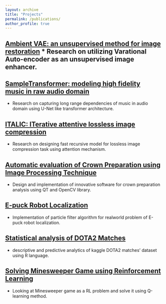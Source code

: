 ```yaml
---
layout: archive
title: "Projects"
permalink: /publications/
author_profile: true
---
```

## [Ambient VAE: an unsupervised method for image restoration](http://google.com)  * Research on utilizing Varational Auto-encoder as an unsupervised image enhancer.
## [SampleTransformer: modeling high fidelity music in raw audio domain](http://google.com)
* Research on capturing long range dependencies of music in audio domain using U-Net like transformer architecture.
## [ITALIC: ITerative attentive lossless image compression](http://google.com)
* Research on designing fast recursive model for lossless image compression task using attention mechanism.
## [Automatic evaluation of Crown Preparation using Image Processing Technique](http://google.com)
* Design and implementation of innovative software for crown preparation analysis using QT and OpenCV library.
## [E-puck Robot Localization](http://google.com)
* Implementation of particle filter algorithm for realworld problem of E-puck robot localization.
## [Statistical analysis of DOTA2 Matches](http://google.com)
* descriptive and predictive analytics of kaggle DOTA2 matches’ dataset using R language.
## [Solving Minesweeper Game using Reinforcement Learning](http://google.com)
* Looking at Minesweeper game as a RL problem and solve it using Q-learning method.


<!-- {% if author.googlescholar %}
  You can also find my articles on <u><a href="{{author.googlescholar}}">my Google Scholar profile</a>.</u>
{% endif %}

{% include base_path %}

{% for post in site.publications reversed %}
  {% include archive-single.html %}
{% endfor %} -->
